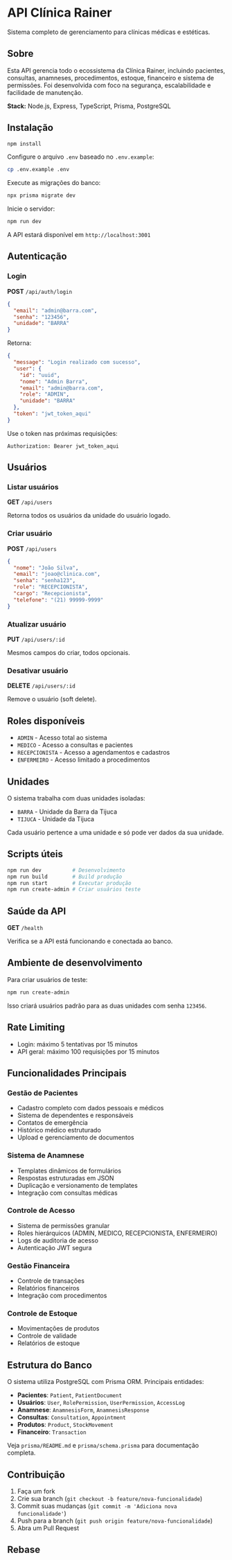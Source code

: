 # API Clínica Rainer

Sistema completo de gerenciamento para clínicas médicas e estéticas.

## Sobre

Esta API gerencia todo o ecossistema da Clínica Rainer, incluindo pacientes, consultas, anamneses, procedimentos, estoque, financeiro e sistema de permissões. Foi desenvolvida com foco na segurança, escalabilidade e facilidade de manutenção.

**Stack:** Node.js, Express, TypeScript, Prisma, PostgreSQL

## Instalação

```bash
npm install
```

Configure o arquivo `.env` baseado no `.env.example`:

```bash
cp .env.example .env
```

Execute as migrações do banco:

```bash
npx prisma migrate dev
```

Inicie o servidor:

```bash
npm run dev
```

A API estará disponível em `http://localhost:3001`

## Autenticação

### Login

**POST** `/api/auth/login`

```json
{
  "email": "admin@barra.com",
  "senha": "123456", 
  "unidade": "BARRA"
}
```

Retorna:
```json
{
  "message": "Login realizado com sucesso",
  "user": {
    "id": "uuid",
    "nome": "Admin Barra",
    "email": "admin@barra.com",
    "role": "ADMIN",
    "unidade": "BARRA"
  },
  "token": "jwt_token_aqui"
}
```

Use o token nas próximas requisições:
```
Authorization: Bearer jwt_token_aqui
```

## Usuários

### Listar usuários

**GET** `/api/users`

Retorna todos os usuários da unidade do usuário logado.

### Criar usuário

**POST** `/api/users`

```json
{
  "nome": "João Silva",
  "email": "joao@clinica.com",
  "senha": "senha123",
  "role": "RECEPCIONISTA",
  "cargo": "Recepcionista",
  "telefone": "(21) 99999-9999"
}
```

### Atualizar usuário

**PUT** `/api/users/:id`

Mesmos campos do criar, todos opcionais.

### Desativar usuário

**DELETE** `/api/users/:id`

Remove o usuário (soft delete).

## Roles disponíveis

- `ADMIN` - Acesso total ao sistema
- `MEDICO` - Acesso a consultas e pacientes  
- `RECEPCIONISTA` - Acesso a agendamentos e cadastros
- `ENFERMEIRO` - Acesso limitado a procedimentos

## Unidades

O sistema trabalha com duas unidades isoladas:
- `BARRA` - Unidade da Barra da Tijuca
- `TIJUCA` - Unidade da Tijuca

Cada usuário pertence a uma unidade e só pode ver dados da sua unidade.

## Scripts úteis

```bash
npm run dev          # Desenvolvimento
npm run build        # Build produção
npm run start        # Executar produção
npm run create-admin # Criar usuários teste
```

## Saúde da API

**GET** `/health`

Verifica se a API está funcionando e conectada ao banco.

## Ambiente de desenvolvimento

Para criar usuários de teste:

```bash
npm run create-admin
```

Isso criará usuários padrão para as duas unidades com senha `123456`.

## Rate Limiting

- Login: máximo 5 tentativas por 15 minutos
- API geral: máximo 100 requisições por 15 minutos

## Funcionalidades Principais

### Gestão de Pacientes
- Cadastro completo com dados pessoais e médicos
- Sistema de dependentes e responsáveis
- Contatos de emergência
- Histórico médico estruturado
- Upload e gerenciamento de documentos

### Sistema de Anamnese
- Templates dinâmicos de formulários
- Respostas estruturadas em JSON
- Duplicação e versionamento de templates
- Integração com consultas médicas

### Controle de Acesso
- Sistema de permissões granular
- Roles hierárquicos (ADMIN, MEDICO, RECEPCIONISTA, ENFERMEIRO)
- Logs de auditoria de acesso
- Autenticação JWT segura

### Gestão Financeira
- Controle de transações
- Relatórios financeiros
- Integração com procedimentos

### Controle de Estoque
- Movimentações de produtos
- Controle de validade
- Relatórios de estoque

## Estrutura do Banco

O sistema utiliza PostgreSQL com Prisma ORM. Principais entidades:

- **Pacientes**: `Patient`, `PatientDocument`
- **Usuários**: `User`, `RolePermission`, `UserPermission`, `AccessLog`
- **Anamnese**: `AnamnesisForm`, `AnamnesisResponse`
- **Consultas**: `Consultation`, `Appointment`
- **Produtos**: `Product`, `StockMovement`
- **Financeiro**: `Transaction`

Veja `prisma/README.md` e `prisma/schema.prisma` para documentação completa.

## Contribuição

1. Faça um fork
2. Crie sua branch (`git checkout -b feature/nova-funcionalidade`)
3. Commit suas mudanças (`git commit -m 'Adiciona nova funcionalidade'`)
4. Push para a branch (`git push origin feature/nova-funcionalidade`)
5. Abra um Pull Request

## Rebase